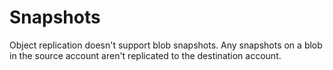 # Snapshots

Object replication doesn't support blob snapshots. Any snapshots on a blob in the source account aren't replicated to the destination account.
